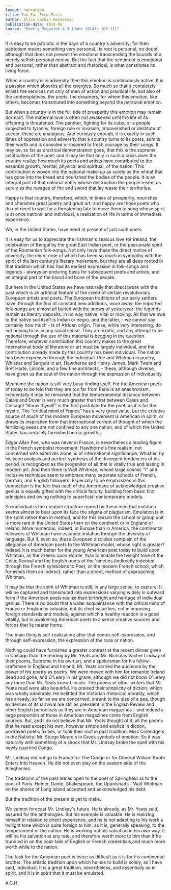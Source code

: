 ```yaml
---
layout: narrative
title: Too Far From Paris
author: Alice Corbin Henderson
publication-date: 1914-06
source: "Poetry Magazine 4.3 (June 1914): 105-111"
---
```


It is easy to be patriotic in the days of a country's adversity; for then patriotism means something very personal. Its root is personal, no doubt, although that does not prevent the emotions transcending the bounds of a merely selfish personal motive. But the fact that the sentiment is emotional and personal, rather than abstract and rhetorical, is what constitutes its living force. 

When a country is in adversity then this emotion is continuously active. It is a passion which absorbs all the energies. So much so that it completely enlists the services not only of men of action and practical life, but also of the contemplatives, the poets, the dreamers, for whom this emotion, like others, becomes transmuted into something beyond the personal emotion. 

But when a country is in the full tide of prosperity this emotion may remain dormant. The maternal love is often not awakened until the life of its offspring is threatened. The panther, fighting for its cubs; or a people subjected to tyranny, foreign rule or invasion, impoverished or destitute of succor, these are analagous. And curiously enough, it is exactly in such times of oppression and adversity that a country turns to its poets, admits their worth and is consoled or inspired to fresh courage by their songs.  It may be, so far as practical demonstration goes, that this is the supreme justification of the poet; and it may be that only in such a crisis does the country realize how much its poets and artists have contributed to the essential growth, mental, physical and spiritual, of the nation. This contribution is woven into the national make-up as surely as the wheat that has gone into the bread and nourished the bodies of the people. It is an integral part of that national entity whose destruction the people resent as surely as the ravages of fire and sword that lay waste their territories. 

Happy is that country, therefore, which, in times of prosperity, nourishes and cherishes great poetry and great art; and happy are those poets who do not need to wait for a threatening fate to move them to song whose spirit is at once national and individual, a realization of life in terms of immediate experience. 

We, in the United States, have need at present of just such poets. 

It is easy for us to appreciate the Irishman's zealous love for Ireland, the celebration of Bengal by the great East Indian poet, or the passionate spirit of the Roumanian folk-songs. Not only have these the direct motive of adversity, the minor note of which has been so much in sympathy with the spirit of the last century’s literary movement, but they are all deep rooted in that tradition which has had its earliest expression in folk-songs and legends - always an enduring basis for subsequent poets and artists, and an integral part of the blood and bone of the people.

But here in the United States we have naturally that direct break with the past which is an artificial feature of the creed of certain revolutionary European artists and poets. The European traditions of our early settlers have, through the flux of constant new additions, worn away; the imported folk-songs are almost all buried with the snows of yesteryear; the legends remain as literary deposits, in no way native, vital or moving. All that we owe to the native soil itself is Indian or negro, and the latter, - we cannot say certainly how much - is of African origin. These, while very interesting, do not belong to us in any racial sense. They are exotic, and any attempt to be national through the use of this material is begging in the question. Therefore, whatever contribution this country makes to the great international body of literature or art must be largely individual, and the contribution already made by this country has been individual. The nation has been expressed through the individual. Poe and Whitman in poetry, Whistler and Sargent in art, Hawthorne and Henry James, Mark Twain and Bret Harte, Lincoln, and a few fine architects, - these, although diverse, have given us the soul of the nation through the expression of individuality. 

Meantime the nation is still very busy finding itself. For the American poets of today to be told that they are too far from Paris is an anachronism. Incidentally it may be remarked that the temperamental distance between Calais and Dover is very much greater than that between Calais and Chicago! "Know thyself" is the first postulate for the poet, as it is for the mystic. The "critical mind of France" has a very great value, but the creative source of much of the modern European movement is American in spirit, or draws its inspiration from that international current of thought of which the fertilizing seeds are not confined to any one nation, and of which the United States has certainly furnished heroic growths. 

Edgar Allan Poe, who was never in France, is nevertheless a leading figure in the French symbolist movement; Hawthorne's fine realism, not concerned with externals alone, is of international significance; Whistler, by his keen analysis and perfect synthesis of the divergent tendencies of his period, is recognized as the progenitor of all that is vitally true and lasting in modern art. And then there is Walt Whitman, whose large cosmic “I” and inclusive technique seem to embrace many separate schools of French, German, and English followers. Especially to be emphasized in this connection is the fact that each of the Americans of acknowledged creative genius is equally gifted with the critical faculty, building from basic first principles and owing nothing to superficial contemporary models.

So individual is the creative structure reared by these men that imitation seems almost to bear upon its face the stigma of plagiarism. Emulation is in the spirit rather than in method, and for this reason the school or group unit is more rare in the United States than on the continent or in England or Ireland. More numerous, indeed, in Europe than in America, the continental followers of Whitman have escaped imitation through the diversity of language. But if, even so, these European disciples complain of the allegiance of American poets to the Whitman model, whose right is greater? Indeed, it is much better for the young American poet today to build upon Whitman, as the Greeks upon Homer,  than to imitate the twilight tone of the Celtic Revival and the English poets of the 'nineties (indirectly indebted through the French symbolists to Poe), or the modern French school, which furnishes them an indirect, rather than a direct, method of approaching Whitman.

It may be that the spirit of Whitman is still, in any large sense, to capture. It will be captured and transmuted into expressions varying widely in outward form if the American poets realize their birthright and heritage of individual genius. There is no doubt that a wider acquaintance with the critical mind of France or England is valuable, but its chief value lies, not in imposing foreign standards and models, against which a healthy reaction is a good vitality, but in awakening American poets to a sense creative sources and forces that lie nearer home.

The main thing is self-realization; after that comes self-expression, and through self-expression, the expression of the race or nation.

Nothing could have furnished a greater contrast at the recent dinner given in Chicago than the reading by Mr. Yeats and Mr. Nicholas Vachel Lindsay of their poems, Supreme in his own art, and a spokesman for his fellow-craftsmen in England and Ireland, Mr. Yeats carried the audience by the power of his poetry as poetry. We were moved with him for romantic Ireland dead and gone, and O'Leary in his grave, although we did not know O'Leary any more than Mr. Yeats knew Lincoln. The poems of other writers that Mr. Yeats read were also beautiful. He praised their simplicity of diction, which was wholly admirable. He belittled the Victorian rhetorical morality, which has already, so far as we are concerned, shrunk to the size of a pea, though evidences of its survival are still as prevalent in the English Review and other English periodicals as they are in American magazines - and indeed a large proportion of those in American magazines come from English sources. But, and I do not believe that Mr. Yeats thought of it, all the poems that he read except his own, however simple and explicit in diction, portrayed poetic fixities, or took their root in past tradition: Miss Coleridge's in the Nativity; Mr. Sturge Moore's in Greek symbols of emotion. So it was naturallу with something of a shock that Mr. Lindsay broke the spell with his newly quarried Congo.

Mr. Lindsay did not go to France for The Congo or for General William Booth Enters Into Heaven. He did not even stay on the eastern side of the Alleghenies.

The traditions of the past are as open to the poet of Springfield as to the poet of Paris. Homer, Dante, Shakespeare, the Upanishads - Walt Whitman on the shores of Long Island accepted and acknowledged his debt.

But the tradition of the present is yet to make.

We cannot forecast Mr. Lindsay's future. He is already, as Mr. Yeats said, assured for the anthologies. But his example is valuable. He is realizing himself in relation to direct experience, and he is not adapting to his work a twilight tone which is quite foreign to him, as it is, generally speaking, to the temperament of the nation. He is working out his salvation in his own way. It will be his salvation at any rate, and therefore worth more to him than if he trundled in on the coat-tails of English or French credentials,and much more worth while to the nation. 

The task for the American poet is twice as difficult as it is for his continental brother. The artistic tradition upon which he has to build is solely, as I have said, individual. It is a great tradition, nevertheless, and essentially so in spirit, and it is in spirit that it must be emulated.

A.C.H.




 
